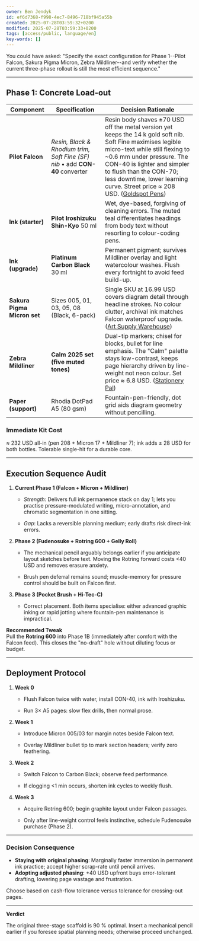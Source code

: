 ```yaml
---
owner: Ben Jendyk
id: ef6d7368-f998-4ec7-8496-718bf945a55b
created: 2025-07-28T03:59:32+0200
modified: 2025-07-28T03:59:33+0200
tags: [access/public, language/en]
key-words: []
---
```


You could have asked: "Specify the exact configuration for Phase 1--Pilot Falcon, Sakura Pigma Micron, Zebra Mildliner--and verify whether the current three-phase rollout is still the most efficient sequence."

* * *

## Phase 1: Concrete Load-out

| Component | Specification | Decision Rationale | 
| ---- | ---- | ----  |
| **Pilot Falcon** | _Resin, Black & Rhodium trim, Soft Fine (SF) nib_ • add **CON-40** converter | Resin body shaves ±70 USD off the metal version yet keeps the 14 k gold soft nib. Soft Fine maximises legible micro-text while still flexing to ~0.6 mm under pressure. The CON-40 is lighter and simpler to flush than the CON-70; less downtime, lower learning curve. Street price ≈ 208 USD. ([Goldspot Pens](https://goldspot.com/collections/pilot-falcon-pens?srsltid=AfmBOootqPvd8JRS7RD8cvHV9gT8FlOGi1BrIezoDluvVKtjMuJzQEfm&utm_source=chatgpt.com)) | 
| **Ink (starter)** | **Pilot Iroshizuku Shin-Kyo** 50 ml | Wet, dye-based, forgiving of cleaning errors. The muted teal differentiates headings from body text without resorting to colour-coding pens. | 
| **Ink (upgrade)** | **Platinum Carbon Black** 30 ml | Permanent pigment; survives Mildliner overlay and light watercolour washes. Flush every fortnight to avoid feed build-up. | 
| **Sakura Pigma Micron set** | Sizes 005, 01, 03, 05, 08 (Black, 6-pack) | Single SKU at 16.99 USD covers diagram detail through headline strokes. No colour clutter, archival ink matches Falcon waterproof upgrade. ([Art Supply Warehouse](https://www.artsupplywarehouse.com/products/sakura-pigma-micron--005--01--02--03--05--08--pen-6-set-black%7CSAK30062.html)) | 
| **Zebra Mildliner** | **Calm 2025 set (five muted tones)** | Dual-tip markers; chisel for blocks, bullet for line emphasis. The "Calm" palette stays low-contrast, keeps page hierarchy driven by line-weight not neon colour. Set price ≈ 6.8 USD. ([Stationery Pal](https://stationerypal.com/products/zebra-mildliner-double-sided-highlighter-2025-calm-mild-colors-new-set?srsltid=AfmBOoqu2meR9KCh2fRTAUMhLxPmJmVOMR4tiHrZ0Bkr1PukU_uvkHcZ&utm_source=chatgpt.com)) | 
| **Paper (support)** | Rhodia DotPad A5 (80 gsm) | Fountain-pen-friendly, dot grid aids diagram geometry without pencilling. | 

### Immediate Kit Cost

≈ 232 USD all-in (pen 208 + Micron 17 + Mildliner 7); ink adds ± 28 USD for both bottles. Tolerable single-hit for a durable core.
* * *

## Execution Sequence Audit

1. **Current Phase 1 (Falcon + Micron + Mildliner)**

    - _Strength_: Delivers full ink permanence stack on day 1; lets you practise pressure-modulated writing, micro-annotation, and chromatic segmentation in one sitting.

    - _Gap_: Lacks a reversible planning medium; early drafts risk direct-ink errors.

2. **Phase 2 (Fudenosuke + Rotring 600 + Gelly Roll)**

    - The mechanical pencil arguably belongs earlier if you anticipate layout sketches before text. Moving the Rotring forward costs <40 USD and removes erasure anxiety.

    - Brush pen deferral remains sound; muscle-memory for pressure control should be built on Falcon first.

3. **Phase 3 (Pocket Brush + Hi-Tec-C)**

    - Correct placement. Both items specialise: either advanced graphic inking or rapid jotting where fountain-pen maintenance is impractical.

**Recommended Tweak**  
Pull the **Rotring 600** into Phase 1B (immediately after comfort with the Falcon feed). This closes the "no-draft" hole without diluting focus or budget.
* * *

## Deployment Protocol

1. **Week 0**

    - Flush Falcon twice with water, install CON-40, ink with Iroshizuku.

    - Run 3× A5 pages: slow flex drills, then normal prose.

2. **Week 1**

    - Introduce Micron 005/03 for margin notes beside Falcon text.

    - Overlay Mildliner bullet tip to mark section headers; verify zero feathering.

3. **Week 2**

    - Switch Falcon to Carbon Black; observe feed performance.

    - If clogging <1 min occurs, shorten ink cycles to weekly flush.

4. **Week 3**

    - Acquire Rotring 600; begin graphite layout under Falcon passages.

    - Only after line-weight control feels instinctive, schedule Fudenosuke purchase (Phase 2).
* * *

### Decision Consequence

- **Staying with original phasing**: Marginally faster immersion in permanent ink practice; accept higher scrap-rate until pencil arrives.
- **Adopting adjusted phasing**: +40 USD upfront buys error-tolerant drafting, lowering page wastage and frustration.

Choose based on cash-flow tolerance versus tolerance for crossing-out pages.

* * *

**Verdict**

The original three-stage scaffold is 90 % optimal. Insert a mechanical pencil earlier if you foresee spatial planning needs; otherwise proceed unchanged.
